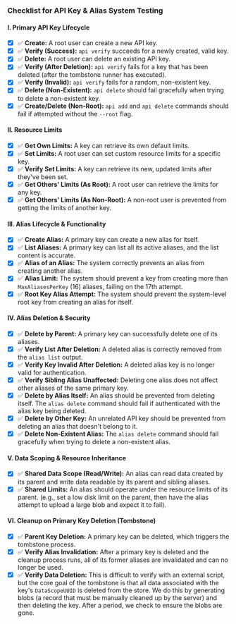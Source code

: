 ### **Checklist for API Key & Alias System Testing**

#### I. Primary API Key Lifecycle
-   [x] ✅ **Create:** A root user can create a new API key.
-   [x] ✅ **Verify (Success):** `api verify` succeeds for a newly created, valid key.
-   [x] ✅ **Delete:** A root user can delete an existing API key.
-   [x] ✅ **Verify (After Deletion):** `api verify` fails for a key that has been deleted (after the tombstone runner has executed).
-   [x] ✅ **Verify (Invalid):** `api verify` fails for a random, non-existent key.
-   [x] ✅ **Delete (Non-Existent):** `api delete` should fail gracefully when trying to delete a non-existent key.
-   [x] ✅ **Create/Delete (Non-Root):** `api add` and `api delete` commands should fail if attempted without the `--root` flag.

#### II. Resource Limits
-   [x] ✅ **Get Own Limits:** A key can retrieve its own default limits.
-   [x] ✅ **Set Limits:** A root user can set custom resource limits for a specific key.
-   [x] ✅ **Verify Set Limits:** A key can retrieve its new, updated limits after they've been set.
-   [x] ✅ **Get Others' Limits (As Root):** A root user can retrieve the limits for any key.
-   [x] ✅ **Get Others' Limits (As Non-Root):** A non-root user is prevented from getting the limits of another key.

#### III. Alias Lifecycle & Functionality
-   [x] ✅ **Create Alias:** A primary key can create a new alias for itself.
-   [x] ✅ **List Aliases:** A primary key can list all its active aliases, and the list content is accurate.
-   [x] ✅ **Alias of an Alias:** The system correctly prevents an alias from creating another alias.
-   [x] ✅ **Alias Limit:** The system should prevent a key from creating more than `MaxAliasesPerKey` (16) aliases, failing on the 17th attempt.
-   [x] ✅ **Root Key Alias Attempt:** The system should prevent the system-level root key from creating an alias for itself.

#### IV. Alias Deletion & Security
-   [x] ✅ **Delete by Parent:** A primary key can successfully delete one of its aliases.
-   [x] ✅ **Verify List After Deletion:** A deleted alias is correctly removed from the `alias list` output.
-   [x] ✅ **Verify Key Invalid After Deletion:** A deleted alias key is no longer valid for authentication.
-   [x] ✅ **Verify Sibling Alias Unaffected:** Deleting one alias does not affect other aliases of the same primary key.
-   [x] ✅ **Delete by Alias Itself:** An alias should be prevented from deleting itself. The `alias delete` command should fail if authenticated with the alias key being deleted.
-   [x] ✅ **Delete by Other Key:** An unrelated API key should be prevented from deleting an alias that doesn't belong to it.
-   [x] ✅ **Delete Non-Existent Alias:** The `alias delete` command should fail gracefully when trying to delete a non-existent alias.

#### V. Data Scoping & Resource Inheritance
-   [x] ✅ **Shared Data Scope (Read/Write):** An alias can read data created by its parent and write data readable by its parent and sibling aliases.
-   [x] ✅ **Shared Limits:** An alias should operate under the resource limits of its parent. (e.g., set a low disk limit on the parent, then have the alias attempt to upload a large blob and expect it to fail).

#### VI. Cleanup on Primary Key Deletion (Tombstone)
-   [x] ✅ **Parent Key Deletion:** A primary key can be deleted, which triggers the tombstone process.
-   [x] ✅ **Verify Alias Invalidation:** After a primary key is deleted and the cleanup process runs, all of its former aliases are invalidated and can no longer be used.
-   [x] ✅ **Verify Data Deletion:** This is difficult to verify with an external script, but the core goal of the tombstone is that all data associated with the key's `DataScopeUUID` is deleted from the store. We do this by generating blobs (a record that must be manually cleaned up by the server) and then deleting the key. After a period, we check to ensure the blobs are gone.